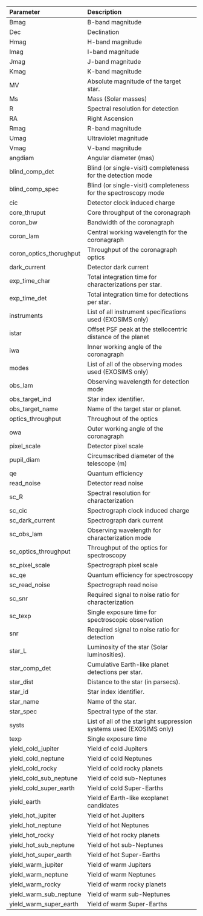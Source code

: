 | Parameter               | Description                                                          |
|:------------------------|:---------------------------------------------------------------------|
| Bmag                    | B-band magnitude                                                     |
| Dec                     | Declination                                                          |
| Hmag                    | H-band magnitude                                                     |
| Imag                    | I-band magnitude                                                     |
| Jmag                    | J-band magnitude                                                     |
| Kmag                    | K-band magnitude                                                     |
| MV                      | Absolute magnitude of the target star.                               |
| Ms                      | Mass (Solar masses)                                                  |
| R                       | Spectral resolution for detection                                    |
| RA                      | Right Ascension                                                      |
| Rmag                    | R-band magnitude                                                     |
| Umag                    | Ultraviolet magnitude                                                |
| Vmag                    | V-band magnitude                                                     |
| angdiam                 | Angular diameter (mas)                                               |
| blind_comp_det          | Blind (or single-visit) completeness for the detection mode          |
| blind_comp_spec         | Blind (or single-visit) completeness for the spectroscopy mode       |
| cic                     | Detector clock induced charge                                        |
| core_thruput            | Core throughput of the coronagraph                                   |
| coron_bw                | Bandwidth of the coronagraph                                         |
| coron_lam               | Central working wavelength for the coronagraph                       |
| coron_optics_thorughput | Throughput of the coronagraph optics                                 |
| dark_current            | Detector dark current                                                |
| exp_time_char           | Total integration time for characterizations per star.               |
| exp_time_det            | Total integration time for detections per star.                      |
| instruments             | List of all instrument specifications used (EXOSIMS only)            |
| istar                   | Offset PSF peak at the stellocentric distance of the planet          |
| iwa                     | Inner working angle of the coronagraph                               |
| modes                   | List of all of the observing modes used (EXOSIMS only)               |
| obs_lam                 | Observing wavelength for detection mode                              |
| obs_target_ind          | Star index identifier.                                               |
| obs_target_name         | Name of the target star or planet.                                   |
| optics_throughput       | Throughout of the optics                                             |
| owa                     | Outer working angle of the coronagraph                               |
| pixel_scale             | Detector pixel scale                                                 |
| pupil_diam              | Circumscribed diameter of the telescope (m)                          |
| qe                      | Quantum efficiency                                                   |
| read_noise              | Detector read noise                                                  |
| sc_R                    | Spectral resolution for characterization                             |
| sc_cic                  | Spectrograph clock induced charge                                    |
| sc_dark_current         | Spectrograph dark current                                            |
| sc_obs_lam              | Observing wavelength for characterization mode                       |
| sc_optics_throughput    | Throughput of the optics for spectroscopy                            |
| sc_pixel_scale          | Spectrograph pixel scale                                             |
| sc_qe                   | Quantum efficiency for spectroscopy                                  |
| sc_read_noise           | Spectrograph read noise                                              |
| sc_snr                  | Required signal to noise ratio for characterization                  |
| sc_texp                 | Single exposure time for spectroscopic observation                   |
| snr                     | Required signal to noise ratio for detection                         |
| star_L                  | Luminosity of the star (Solar luminosities).                         |
| star_comp_det           | Cumulative Earth-like planet detections per star.                    |
| star_dist               | Distance to the star (in parsecs).                                   |
| star_id                 | Star index identifier.                                               |
| star_name               | Name of the star.                                                    |
| star_spec               | Spectral type of the star.                                           |
| systs                   | List of all of the starlight suppression systems used (EXOSIMS only) |
| texp                    | Single exposure time                                                 |
| yield_cold_jupiter      | Yield of cold Jupiters                                               |
| yield_cold_neptune      | Yield of cold Neptunes                                               |
| yield_cold_rocky        | Yield of cold rocky planets                                          |
| yield_cold_sub_neptune  | Yield of cold sub-Neptunes                                           |
| yield_cold_super_earth  | Yield of cold Super-Earths                                           |
| yield_earth             | Yield of Earth-like exoplanet candidates                             |
| yield_hot_jupiter       | Yield of hot Jupiters                                                |
| yield_hot_neptune       | Yield of hot Neptunes                                                |
| yield_hot_rocky         | Yield of hot rocky planets                                           |
| yield_hot_sub_neptune   | Yield of hot sub-Neptunes                                            |
| yield_hot_super_earth   | Yield of hot Super-Earths                                            |
| yield_warm_jupiter      | Yield of warm Jupiters                                               |
| yield_warm_neptune      | Yield of warm Neptunes                                               |
| yield_warm_rocky        | Yield of warm rocky planets                                          |
| yield_warm_sub_neptune  | Yield of warm sub-Neptunes                                           |
| yield_warm_super_earth  | Yield of warm Super-Earths                                           |